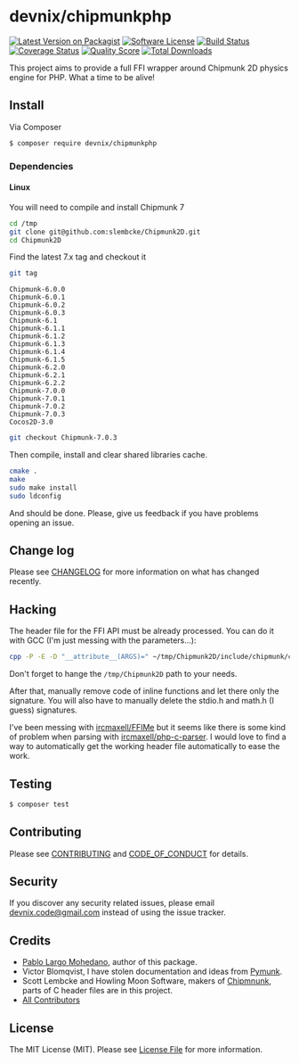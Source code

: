 # devnix/chipmunkphp

[![Latest Version on Packagist][ico-version]][link-packagist]
[![Software License][ico-license]](LICENSE.md)
[![Build Status][ico-travis]][link-travis]
[![Coverage Status][ico-scrutinizer]][link-scrutinizer]
[![Quality Score][ico-code-quality]][link-code-quality]
[![Total Downloads][ico-downloads]][link-downloads]

This project aims to provide a full FFI wrapper around Chipmunk 2D physics engine for PHP. What a time to be alive!

## Install

Via Composer

``` bash
$ composer require devnix/chipmunkphp
```

### Dependencies

#### Linux

You will need to compile and install Chipmunk 7

```sh
cd /tmp
git clone git@github.com:slembcke/Chipmunk2D.git
cd Chipmunk2D
```

Find the latest 7.x tag and checkout it
```sh
git tag
```

```
Chipmunk-6.0.0
Chipmunk-6.0.1
Chipmunk-6.0.2
Chipmunk-6.0.3
Chipmunk-6.1
Chipmunk-6.1.1
Chipmunk-6.1.2
Chipmunk-6.1.3
Chipmunk-6.1.4
Chipmunk-6.1.5
Chipmunk-6.2.0
Chipmunk-6.2.1
Chipmunk-6.2.2
Chipmunk-7.0.0
Chipmunk-7.0.1
Chipmunk-7.0.2
Chipmunk-7.0.3
Cocos2D-3.0
```

```sh
git checkout Chipmunk-7.0.3
```

Then compile, install and clear shared libraries cache.

```sh
cmake .
make
sudo make install
sudo ldconfig
```

And should be done. Please, give us feedback if you have problems opening an issue.

## Change log

Please see [CHANGELOG](CHANGELOG.md) for more information on what has changed recently.

## Hacking

The header file for the FFI API must be already processed. You can do it with GCC (I'm just messing with the parameters...):

```sh
cpp -P -E -D "__attribute__(ARGS)=" ~/tmp/Chipmunk2D/include/chipmunk/chipmunk.h -o include/chipmunk.h  -save-temps
```

Don't forget to hange the `/tmp/Chipmunk2D` path to your needs.

After that, manually remove code of inline functions and let there only the signature. You will also have to manually delete the stdio.h and math.h (I guess) signatures.

I've been messing with [ircmaxell/FFIMe](https://github.com/ircmaxell/FFIMe) but it seems like there is some kind of problem when parsing with [ircmaxell/php-c-parser](https://github.com/ircmaxell/php-c-parser).
I would love to find a way to automatically get the working header file automatically to ease the work.

## Testing

``` bash
$ composer test
```

## Contributing

Please see [CONTRIBUTING](CONTRIBUTING.md) and [CODE_OF_CONDUCT](CODE_OF_CONDUCT.md) for details.

## Security

If you discover any security related issues, please email devnix.code@gmail.com instead of using the issue tracker.

## Credits

- [Pablo Largo Mohedano][link-author], author of this package.
- Victor Blomqvist, I have stolen documentation and ideas from [Pymunk][pymunk-github].
- Scott Lembcke and Howling Moon Software, makers of [Chipmnunk][chipmunk-github], parts of C header files are in this project.
- [All Contributors][link-contributors]

## License

The MIT License (MIT). Please see [License File](LICENSE.md) for more information.

[ico-version]: https://img.shields.io/packagist/v/devnix/chipmunkphp.svg?style=flat-square
[ico-license]: https://img.shields.io/badge/license-MIT-brightgreen.svg?style=flat-square
[ico-travis]: https://img.shields.io/travis/devnix/chipmunkphp/master.svg?style=flat-square
[ico-scrutinizer]: https://img.shields.io/scrutinizer/coverage/g/devnix/chipmunkphp.svg?style=flat-square
[ico-code-quality]: https://img.shields.io/scrutinizer/g/devnix/chipmunkphp.svg?style=flat-square
[ico-downloads]: https://img.shields.io/packagist/dt/devnix/chipmunkphp.svg?style=flat-square

[link-packagist]: https://packagist.org/packages/devnix/chipmunkphp
[link-travis]: https://travis-ci.org/devnix/chipmunkphp
[link-scrutinizer]: https://scrutinizer-ci.com/g/devnix/chipmunkphp/code-structure
[link-code-quality]: https://scrutinizer-ci.com/g/devnix/chipmunkphp
[link-downloads]: https://packagist.org/packages/devnix/chipmunkphp
[link-author]: https://github.com/devnix
[link-contributors]: ../../contributors

[pymunk-github]: https://github.com/viblo/pymunk
[chipmunk-github]: https://github.com/slembcke/Chipmunk2D